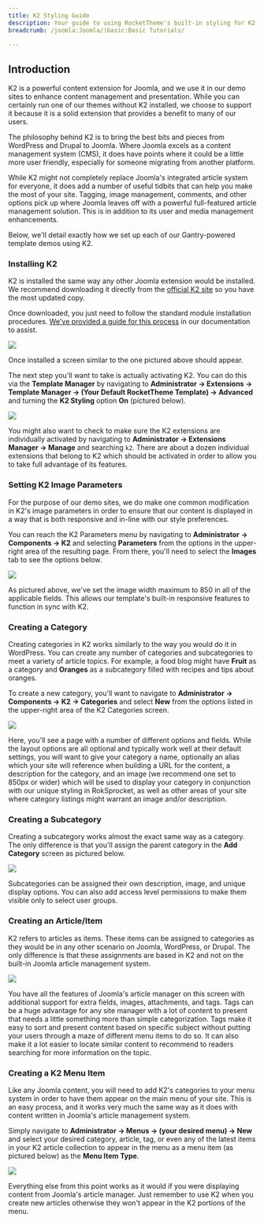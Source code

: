 ```yaml
---
title: K2 Styling Guide
description: Your guide to using RocketTheme's built-in styling for K2.
breadcrumb: /joomla:Joomla/!basic:Basic Tutorials/

---
```


Introduction
-----
K2 is a powerful content extension for Joomla, and we use it in our demo sites to enhance content management and presentation. While you can certainly run one of our themes without K2 installed, we choose to support it because it is a solid extension that provides a benefit to many of our users.

The philosophy behind K2 is to bring the best bits and pieces from WordPress and Drupal to Joomla. Where Joomla excels as a content management system (CMS), it does have points where it could be a little more user friendly, especially for someone migrating from another platform.

While K2 might not completely replace Joomla's integrated article system for everyone, it does add a number of useful tidbits that can help you make the most of your site. Tagging, image management, comments, and other options pick up where Joomla leaves off with a powerful full-featured article management solution. This is in addition to its user and media management enhancements.

Below, we'll detail exactly how we set up each of our Gantry-powered template demos using K2.

### Installing K2
K2 is installed the same way any other Joomla extension would be installed. We recommend downloading it directly from the [official K2 site][k2] so you have the most updated copy.

Once downloaded, you just need to follow the standard module installation procedures. [We've provided a guide for this process][extensions] in our documentation to assist.

![][k22]

Once installed a screen similar to the one pictured above should appear.

The next step you'll want to take is actually activating K2. You can do this via the **Template Manager** by navigating to **Administrator -> Extensions -> Template Manager -> (Your Default RocketTheme Template) -> Advanced** and turning the **K2 Styling** option **On** (pictured below).

![][k21]

You might also want to check to make sure the K2 extensions are individually activated by navigating to **Administrator -> Extensions Manager -> Manage** and searching `k2`. There are about a dozen individual extensions that belong to K2 which should be activated in order to allow you to take full advantage of its features.

### Setting K2 Image Parameters
For the purpose of our demo sites, we do make one common modification in K2's image parameters in order to ensure that our content is displayed in a way that is both responsive and in-line with our style preferences.

You can reach the K2 Parameters menu by navigating to **Administrator -> Components -> K2** and selecting **Parameters** from the options in the upper-right area of the resulting page. From there, you'll need to select the **Images** tab to see the options below.

![][k23]

As pictured above, we've set the image width maximum to 850 in all of the applicable fields. This allows our template's built-in responsive features to function in sync with K2.

### Creating a Category
Creating categories in K2 works similarly to the way you would do it in WordPress. You can create any number of categories and subcategories to meet a variety of article topics. For example, a food blog might have **Fruit** as a category and **Oranges** as a subcategory filled with recipes and tips about oranges.

To create a new category, you'll want to navigate to **Administrator -> Components -> K2 -> Categories** and select **New** from the options listed in the upper-right area of the K2 Categories screen. 

![][k25]

Here, you'll see a page with a number of different options and fields. While the layout options are all optional and typically work well at their default settings, you will want to give your category a name, optionally an alias which your site will reference when building a URL for the content, a description for the category, and an image (we recommend one set to 850px or wider) which will be used to display your category in conjunction with our unique styling in RokSprocket, as well as other areas of your site where category listings might warrant an image and/or description.

### Creating a Subcategory
Creating a subcategory works almost the exact same way as a category. The only difference is that you'll assign the parent category in the **Add Category** screen as pictured below.

![][k26]

Subcategories can be assigned their own description, image, and unique display options. You can also add access level permissions to make them visible only to select user groups.

### Creating an Article/Item
K2 refers to articles as items. These items can be assigned to categories as they would be in any other scenario on Joomla, WordPress, or Drupal. The only difference is that these assignments are based in K2 and not on the built-in Joomla article management system.

![][k27]

You have all the features of Joomla's article manager on this screen with additional support for extra fields, images, attachments, and tags. Tags can be a huge advantage for any site manager with a lot of content to present that needs a little something more than simple categorization. Tags make it easy to sort and present content based on specific subject without putting your users through a maze of different menu items to do so. It can also make it a lot easier to locate similar content to recommend to readers searching for more information on the topic.

### Creating a K2 Menu Item
Like any Joomla content, you will need to add K2's categories to your menu system in order to have them appear on the main menu of your site. This is an easy process, and it works very much the same way as it does with content written in Joomla's article management system.

Simply navigate to **Administrator -> Menus -> (your desired menu) -> New** and select your desired category, article, tag, or even any of the latest items in your K2 article collection to appear in the menu as a menu item (as pictured below) as the **Menu Item Type**.

![][k28]

Everything else from this point works as it would if you were displaying content from Joomla's article manager. Just remember to use K2 when you create new articles otherwise they won't appear in the K2 portions of the menu.

[k2]: http://getk2.org/index.php
[k21]: assets/k2_1.jpeg
[k22]: assets/k2_2.jpeg
[k23]: assets/k2_3.jpeg
[k24]: assets/k2_4.jpeg
[k25]: assets/k2_5.jpeg
[k26]: assets/k2_6.jpeg
[k27]: assets/k2_7.jpeg
[k28]: assets/k2_8.jpg
[extensions]: ../platform/extensions.md#how-to-install-an-extension
